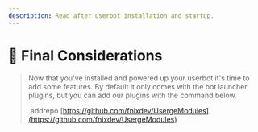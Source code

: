 ```yaml
---
description: Read after userbot installation and startup.
---
```


# 🎀 Final Considerations

> Now that you've installed and powered up your userbot it's time to add some features. By default it only comes with the bot launcher plugins, but you can add our plugins with the command below.
>
>
>
> .addrepo [https://github.com/fnixdev/UsergeModules](https://github.com/fnixdev/UsergeModules)



